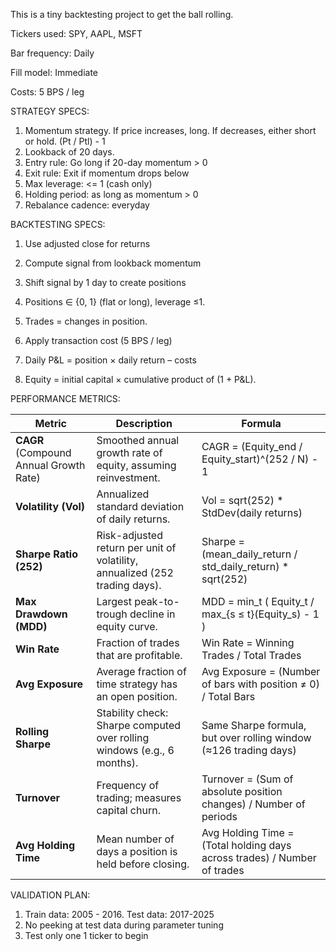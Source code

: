 This is a tiny backtesting project to get the ball rolling.

Tickers used: SPY, AAPL, MSFT

Bar frequency: Daily

Fill model: Immediate

Costs: 5 BPS / leg


STRATEGY SPECS:

1. Momentum strategy. If price increases, long. If decreases, either short or hold. (Pt / Ptl) - 1
2. Lookback of 20 days.
3. Entry rule: Go long if 20-day momentum > 0
4. Exit rule: Exit if momentum drops below 
5. Max leverage: <= 1 (cash only)
6. Holding period: as long as momentum > 0
7. Rebalance cadence: everyday

BACKTESTING SPECS:

1. Use adjusted close for returns

2. Compute signal from lookback momentum

3. Shift signal by 1 day to create positions

4. Positions ∈ {0, 1} (flat or long), leverage ≤1.

5. Trades = changes in position.

6. Apply transaction cost (5 BPS / leg)

7. Daily P&L = position × daily return – costs

8. Equity = initial capital × cumulative product of (1 + P&L).

PERFORMANCE METRICS:


| Metric                  | Description                                                                 | Formula                                                                                  |
|--------------------------|-----------------------------------------------------------------------------|------------------------------------------------------------------------------------------|
| **CAGR** (Compound Annual Growth Rate) | Smoothed annual growth rate of equity, assuming reinvestment.               | CAGR = (Equity_end / Equity_start)^(252 / N) - 1                                         |
| **Volatility (Vol)**     | Annualized standard deviation of daily returns.                             | Vol = sqrt(252) * StdDev(daily returns)                                                  |
| **Sharpe Ratio (252)**   | Risk-adjusted return per unit of volatility, annualized (252 trading days). | Sharpe = (mean_daily_return / std_daily_return) * sqrt(252)                              |
| **Max Drawdown (MDD)**   | Largest peak-to-trough decline in equity curve.                             | MDD = min_t ( Equity_t / max_{s ≤ t}(Equity_s) - 1 )                                     |
| **Win Rate**             | Fraction of trades that are profitable.                                     | Win Rate = Winning Trades / Total Trades                                                 |
| **Avg Exposure**         | Average fraction of time strategy has an open position.                     | Avg Exposure = (Number of bars with position ≠ 0) / Total Bars                           |
| **Rolling Sharpe**       | Stability check: Sharpe computed over rolling windows (e.g., 6 months).     | Same Sharpe formula, but over rolling window (≈126 trading days)                         |
| **Turnover**             | Frequency of trading; measures capital churn.                               | Turnover = (Sum of absolute position changes) / Number of periods                        |
| **Avg Holding Time**     | Mean number of days a position is held before closing.                      | Avg Holding Time = (Total holding days across trades) / Number of trades                 |


VALIDATION PLAN:

1. Train data: 2005 - 2016. Test data: 2017-2025
2. No peeking at test data during parameter tuning
3. Test only one 1 ticker to begin